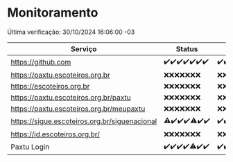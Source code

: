 # Monitoramento

Última verificação: 30/10/2024 16:06:00 -03

|Serviço|Status|Últimas 24h|
|---|---|---|
|https://github.com|<span title="2024-10-23: OK=23">✔️</span><span title="2024-10-24: OK=23">✔️</span><span title="2024-10-25: OK=23">✔️</span><span title="2024-10-26: OK=23">✔️</span><span title="2024-10-27: OK=23">✔️</span><span title="2024-10-28: OK=23">✔️</span><span title="2024-10-29: OK=18">✔️</span>|<span title="29/10/2024 16:06:00 -03 : 200">✔️</span><span title="29/10/2024 17:09:00 -03 : 200">✔️</span><span title="29/10/2024 18:07:00 -03 : 200">✔️</span><span title="29/10/2024 19:08:00 -03 : 200">✔️</span><span title="29/10/2024 20:08:00 -03 : 200">✔️</span><span title="29/10/2024 21:40:00 -03 : 200">✔️</span><span title="29/10/2024 23:12:00 -03 : 200">✔️</span><span title="30/10/2024 00:16:00 -03 : 200">✔️</span><span title="30/10/2024 01:11:00 -03 : 200">✔️</span><span title="30/10/2024 02:09:00 -03 : 200">✔️</span><span title="30/10/2024 04:08:00 -03 : 200">✔️</span><span title="30/10/2024 05:11:00 -03 : 200">✔️</span><span title="30/10/2024 06:08:00 -03 : 200">✔️</span><span title="30/10/2024 07:09:00 -03 : 200">✔️</span><span title="30/10/2024 08:07:00 -03 : 200">✔️</span><span title="30/10/2024 09:15:00 -03 : 200">✔️</span><span title="30/10/2024 10:17:00 -03 : 200">✔️</span><span title="30/10/2024 11:08:00 -03 : 200">✔️</span><span title="30/10/2024 12:08:00 -03 : 200">✔️</span><span title="30/10/2024 13:10:00 -03 : 200">✔️</span><span title="30/10/2024 14:07:00 -03 : 200">✔️</span><span title="30/10/2024 15:11:00 -03 : 200">✔️</span><span title="30/10/2024 16:06:00 -03 : 200">✔️</span>|
|https://paxtu.escoteiros.org.br|<span title="2024-10-23: Falhas=23">❌</span><span title="2024-10-24: Falhas=23">❌</span><span title="2024-10-25: Falhas=23">❌</span><span title="2024-10-26: Falhas=23">❌</span><span title="2024-10-27: Falhas=23">❌</span><span title="2024-10-28: Falhas=23">❌</span><span title="2024-10-29: Falhas=18">❌</span>|<span title="29/10/2024 16:06:00 -03 : 403">❌</span><span title="29/10/2024 17:09:00 -03 : 403">❌</span><span title="29/10/2024 18:07:00 -03 : 403">❌</span><span title="29/10/2024 19:08:00 -03 : 403">❌</span><span title="29/10/2024 20:08:00 -03 : 403">❌</span><span title="29/10/2024 21:40:00 -03 : 403">❌</span><span title="29/10/2024 23:12:00 -03 : 403">❌</span><span title="30/10/2024 00:16:00 -03 : 403">❌</span><span title="30/10/2024 01:11:00 -03 : 403">❌</span><span title="30/10/2024 02:09:00 -03 : 403">❌</span><span title="30/10/2024 04:08:00 -03 : 403">❌</span><span title="30/10/2024 05:11:00 -03 : 403">❌</span><span title="30/10/2024 06:08:00 -03 : 403">❌</span><span title="30/10/2024 07:09:00 -03 : 403">❌</span><span title="30/10/2024 08:07:00 -03 : 403">❌</span><span title="30/10/2024 09:15:00 -03 : 403">❌</span><span title="30/10/2024 10:17:00 -03 : 403">❌</span><span title="30/10/2024 11:08:00 -03 : 403">❌</span><span title="30/10/2024 12:08:00 -03 : 403">❌</span><span title="30/10/2024 13:10:00 -03 : 403">❌</span><span title="30/10/2024 14:07:00 -03 : 403">❌</span><span title="30/10/2024 15:11:00 -03 : 403">❌</span><span title="30/10/2024 16:06:00 -03 : 403">❌</span>|
|https://escoteiros.org.br|<span title="2024-10-23: Falhas=23">❌</span><span title="2024-10-24: Falhas=23">❌</span><span title="2024-10-25: Falhas=23">❌</span><span title="2024-10-26: Falhas=23">❌</span><span title="2024-10-27: Falhas=23">❌</span><span title="2024-10-28: Falhas=23">❌</span><span title="2024-10-29: Falhas=18">❌</span>|<span title="29/10/2024 16:06:00 -03 : 403">❌</span><span title="29/10/2024 17:09:00 -03 : 403">❌</span><span title="29/10/2024 18:07:00 -03 : 403">❌</span><span title="29/10/2024 19:08:00 -03 : 403">❌</span><span title="29/10/2024 20:08:00 -03 : 403">❌</span><span title="29/10/2024 21:40:00 -03 : 403">❌</span><span title="29/10/2024 23:12:00 -03 : 403">❌</span><span title="30/10/2024 00:16:00 -03 : 403">❌</span><span title="30/10/2024 01:11:00 -03 : 403">❌</span><span title="30/10/2024 02:09:00 -03 : 403">❌</span><span title="30/10/2024 04:08:00 -03 : 403">❌</span><span title="30/10/2024 05:11:00 -03 : 403">❌</span><span title="30/10/2024 06:08:00 -03 : 403">❌</span><span title="30/10/2024 07:09:00 -03 : 403">❌</span><span title="30/10/2024 08:07:00 -03 : 403">❌</span><span title="30/10/2024 09:15:00 -03 : 403">❌</span><span title="30/10/2024 10:17:00 -03 : 403">❌</span><span title="30/10/2024 11:08:00 -03 : 403">❌</span><span title="30/10/2024 12:08:00 -03 : 403">❌</span><span title="30/10/2024 13:10:00 -03 : 403">❌</span><span title="30/10/2024 14:07:00 -03 : 403">❌</span><span title="30/10/2024 15:11:00 -03 : 403">❌</span><span title="30/10/2024 16:06:00 -03 : 403">❌</span>|
|https://paxtu.escoteiros.org.br/paxtu|<span title="2024-10-23: Falhas=23">❌</span><span title="2024-10-24: Falhas=23">❌</span><span title="2024-10-25: Falhas=23">❌</span><span title="2024-10-26: Falhas=23">❌</span><span title="2024-10-27: Falhas=23">❌</span><span title="2024-10-28: Falhas=23">❌</span><span title="2024-10-29: Falhas=18">❌</span>|<span title="29/10/2024 16:06:00 -03 : 403">❌</span><span title="29/10/2024 17:09:00 -03 : 403">❌</span><span title="29/10/2024 18:07:00 -03 : 403">❌</span><span title="29/10/2024 19:08:00 -03 : 403">❌</span><span title="29/10/2024 20:08:00 -03 : 403">❌</span><span title="29/10/2024 21:40:00 -03 : 403">❌</span><span title="29/10/2024 23:12:00 -03 : 403">❌</span><span title="30/10/2024 00:16:00 -03 : 403">❌</span><span title="30/10/2024 01:11:00 -03 : 403">❌</span><span title="30/10/2024 02:09:00 -03 : 403">❌</span><span title="30/10/2024 04:08:00 -03 : 403">❌</span><span title="30/10/2024 05:11:00 -03 : 403">❌</span><span title="30/10/2024 06:08:00 -03 : 403">❌</span><span title="30/10/2024 07:09:00 -03 : 403">❌</span><span title="30/10/2024 08:07:00 -03 : 403">❌</span><span title="30/10/2024 09:15:00 -03 : 403">❌</span><span title="30/10/2024 10:17:00 -03 : 403">❌</span><span title="30/10/2024 11:08:00 -03 : 403">❌</span><span title="30/10/2024 12:08:00 -03 : 403">❌</span><span title="30/10/2024 13:10:00 -03 : 403">❌</span><span title="30/10/2024 14:07:00 -03 : 403">❌</span><span title="30/10/2024 15:11:00 -03 : 403">❌</span><span title="30/10/2024 16:06:00 -03 : 403">❌</span>|
|https://paxtu.escoteiros.org.br/meupaxtu|<span title="2024-10-23: Falhas=23">❌</span><span title="2024-10-24: Falhas=23">❌</span><span title="2024-10-25: Falhas=23">❌</span><span title="2024-10-26: Falhas=23">❌</span><span title="2024-10-27: Falhas=23">❌</span><span title="2024-10-28: Falhas=23">❌</span><span title="2024-10-29: Falhas=18">❌</span>|<span title="29/10/2024 16:06:00 -03 : 403">❌</span><span title="29/10/2024 17:09:00 -03 : 403">❌</span><span title="29/10/2024 18:07:00 -03 : 403">❌</span><span title="29/10/2024 19:08:00 -03 : 403">❌</span><span title="29/10/2024 20:08:00 -03 : 403">❌</span><span title="29/10/2024 21:40:00 -03 : 403">❌</span><span title="29/10/2024 23:12:00 -03 : 403">❌</span><span title="30/10/2024 00:16:00 -03 : 403">❌</span><span title="30/10/2024 01:11:00 -03 : 403">❌</span><span title="30/10/2024 02:09:00 -03 : 403">❌</span><span title="30/10/2024 04:08:00 -03 : 403">❌</span><span title="30/10/2024 05:11:00 -03 : 403">❌</span><span title="30/10/2024 06:08:00 -03 : 403">❌</span><span title="30/10/2024 07:09:00 -03 : 403">❌</span><span title="30/10/2024 08:07:00 -03 : 403">❌</span><span title="30/10/2024 09:15:00 -03 : 403">❌</span><span title="30/10/2024 10:17:00 -03 : 403">❌</span><span title="30/10/2024 11:08:00 -03 : 403">❌</span><span title="30/10/2024 12:08:00 -03 : 403">❌</span><span title="30/10/2024 13:10:00 -03 : 403">❌</span><span title="30/10/2024 14:07:00 -03 : 403">❌</span><span title="30/10/2024 15:11:00 -03 : 403">❌</span><span title="30/10/2024 16:06:00 -03 : 403">❌</span>|
|https://sigue.escoteiros.org.br/siguenacional|<span title="2024-10-23: OK=22, Falhas=1">⚠️</span><span title="2024-10-24: OK=23">✔️</span><span title="2024-10-25: OK=23">✔️</span><span title="2024-10-26: OK=23">✔️</span><span title="2024-10-27: OK=22, Falhas=1">⚠️</span><span title="2024-10-28: OK=23">✔️</span><span title="2024-10-29: OK=18">✔️</span>|<span title="29/10/2024 16:06:00 -03 : 200">✔️</span><span title="29/10/2024 17:09:00 -03 : 200">✔️</span><span title="29/10/2024 18:07:00 -03 : 200">✔️</span><span title="29/10/2024 19:08:00 -03 : 200">✔️</span><span title="29/10/2024 20:08:00 -03 : 200">✔️</span><span title="29/10/2024 21:40:00 -03 : 200">✔️</span><span title="29/10/2024 23:12:00 -03 : 200">✔️</span><span title="30/10/2024 00:16:00 -03 : 200">✔️</span><span title="30/10/2024 01:11:00 -03 : 200">✔️</span><span title="30/10/2024 02:09:00 -03 : 200">✔️</span><span title="30/10/2024 04:08:00 -03 : 200">✔️</span><span title="30/10/2024 05:11:00 -03 : 200">✔️</span><span title="30/10/2024 06:08:00 -03 : 200">✔️</span><span title="30/10/2024 07:09:00 -03 : 200">✔️</span><span title="30/10/2024 08:07:00 -03 : 200">✔️</span><span title="30/10/2024 09:15:00 -03 : 0">❌</span><span title="30/10/2024 10:17:00 -03 : 200">✔️</span><span title="30/10/2024 11:08:00 -03 : 200">✔️</span><span title="30/10/2024 12:08:00 -03 : 200">✔️</span><span title="30/10/2024 13:10:00 -03 : 200">✔️</span><span title="30/10/2024 14:07:00 -03 : 200">✔️</span><span title="30/10/2024 15:11:00 -03 : 200">✔️</span><span title="30/10/2024 16:06:00 -03 : 200">✔️</span>|
|https://id.escoteiros.org.br/|<span title="2024-10-23: Falhas=23">❌</span><span title="2024-10-24: Falhas=23">❌</span><span title="2024-10-25: Falhas=23">❌</span><span title="2024-10-26: Falhas=23">❌</span><span title="2024-10-27: Falhas=23">❌</span><span title="2024-10-28: Falhas=23">❌</span><span title="2024-10-29: Falhas=18">❌</span>|<span title="29/10/2024 16:06:00 -03 : 403">❌</span><span title="29/10/2024 17:09:00 -03 : 403">❌</span><span title="29/10/2024 18:07:00 -03 : 403">❌</span><span title="29/10/2024 19:08:00 -03 : 403">❌</span><span title="29/10/2024 20:08:00 -03 : 403">❌</span><span title="29/10/2024 21:40:00 -03 : 403">❌</span><span title="29/10/2024 23:12:00 -03 : 403">❌</span><span title="30/10/2024 00:16:00 -03 : 403">❌</span><span title="30/10/2024 01:11:00 -03 : 403">❌</span><span title="30/10/2024 02:09:00 -03 : 403">❌</span><span title="30/10/2024 04:08:00 -03 : 403">❌</span><span title="30/10/2024 05:12:00 -03 : 403">❌</span><span title="30/10/2024 06:08:00 -03 : 403">❌</span><span title="30/10/2024 07:09:00 -03 : 403">❌</span><span title="30/10/2024 08:07:00 -03 : 403">❌</span><span title="30/10/2024 09:16:00 -03 : 403">❌</span><span title="30/10/2024 10:17:00 -03 : 403">❌</span><span title="30/10/2024 11:08:00 -03 : 403">❌</span><span title="30/10/2024 12:08:00 -03 : 403">❌</span><span title="30/10/2024 13:10:00 -03 : 403">❌</span><span title="30/10/2024 14:07:00 -03 : 403">❌</span><span title="30/10/2024 15:11:00 -03 : 403">❌</span><span title="30/10/2024 16:06:00 -03 : 403">❌</span>|
|Paxtu Login|<span title="2024-10-23: OK=23">✔️</span><span title="2024-10-24: OK=23">✔️</span><span title="2024-10-25: OK=23">✔️</span><span title="2024-10-26: OK=23">✔️</span><span title="2024-10-27: OK=22, Falhas=1">⚠️</span><span title="2024-10-28: OK=23">✔️</span><span title="2024-10-29: OK=18">✔️</span>|<span title="29/10/2024 16:06:00 -03 : 200">✔️</span><span title="29/10/2024 17:09:00 -03 : 200">✔️</span><span title="29/10/2024 18:07:00 -03 : 200">✔️</span><span title="29/10/2024 19:08:00 -03 : 200">✔️</span><span title="29/10/2024 20:08:00 -03 : 200">✔️</span><span title="29/10/2024 21:40:00 -03 : 200">✔️</span><span title="29/10/2024 23:12:00 -03 : 200">✔️</span><span title="30/10/2024 00:16:00 -03 : 200">✔️</span><span title="30/10/2024 01:11:00 -03 : 200">✔️</span><span title="30/10/2024 02:09:00 -03 : 200">✔️</span><span title="30/10/2024 04:08:00 -03 : 200">✔️</span><span title="30/10/2024 05:12:00 -03 : 200">✔️</span><span title="30/10/2024 06:08:00 -03 : 200">✔️</span><span title="30/10/2024 07:09:00 -03 : 200">✔️</span><span title="30/10/2024 08:07:00 -03 : 200">✔️</span><span title="30/10/2024 09:16:00 -03 : 200">✔️</span><span title="30/10/2024 10:17:00 -03 : 200">✔️</span><span title="30/10/2024 11:08:00 -03 : 200">✔️</span><span title="30/10/2024 12:08:00 -03 : 200">✔️</span><span title="30/10/2024 13:10:00 -03 : 200">✔️</span><span title="30/10/2024 14:07:00 -03 : 200">✔️</span><span title="30/10/2024 15:11:00 -03 : 200">✔️</span><span title="30/10/2024 16:06:00 -03 : 200">✔️</span>|
